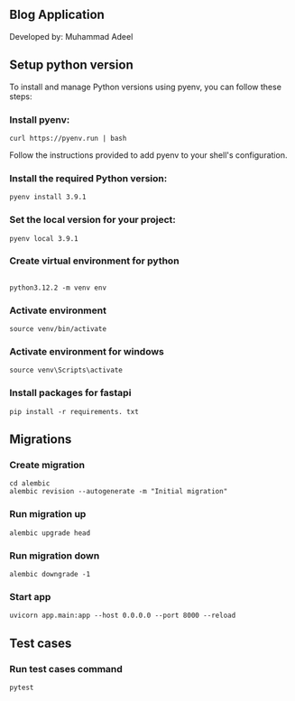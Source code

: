 ## Blog Application

Developed by: Muhammad Adeel

## Setup python version

To install and manage Python versions using pyenv, you can follow these steps:

### Install pyenv:

```shell
curl https://pyenv.run | bash

```

Follow the instructions provided to add pyenv to your shell's configuration.

### Install the required Python version:

```shell
pyenv install 3.9.1

```

### Set the local version for your project:

```shell
pyenv local 3.9.1

```

### Create virtual environment for python

```shell

python3.12.2 -m venv env

```

### Activate environment

```shell
source venv/bin/activate

```

### Activate environment for windows

```shell
source venv\Scripts\activate

```

### Install packages for fastapi

```shell
pip install -r requirements. txt

```

## Migrations

### Create migration

```shell
cd alembic
alembic revision --autogenerate -m "Initial migration"

```

### Run migration up

```shell
alembic upgrade head

```

### Run migration down

```shell
alembic downgrade -1

```

### Start app

```shell
uvicorn app.main:app --host 0.0.0.0 --port 8000 --reload

```

## Test cases

### Run test cases command

```shell
pytest

```
